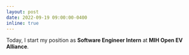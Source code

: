 ```yaml
---
layout: post
date: 2022-09-19 09:00:00-0400
inline: true
---
```


Today, I start my position as **Software Engineer Intern** at **MIH Open EV Alliance**. 
